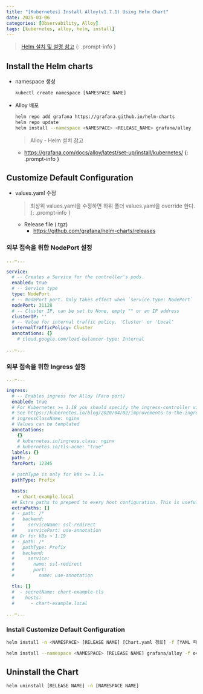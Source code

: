 ```yaml
---
title: "[Kubernetes] Install Alloy(v1.7.1) Using Helm Chart"
date: 2025-03-06
categories: [Observability, Alloy]
tags: [kubernetes, alloy, helm, install]
---
```


> [Helm 설치 및 설명 참고](https://kyungryeol-yoon.github.io/posts/kubernetes-helm/)
{: .prompt-info }

## Install the Helm charts

- namespace 생성

  ```bash
  kubectl create namespace [NAMESPACE NAME]
  ```

- Alloy 배포

  ```bash
  helm repo add grafana https://grafana.github.io/helm-charts
  helm repo update
  helm install --namespace <NAMESPACE> <RELEASE_NAME> grafana/alloy
  ```

  > Alloy - Helm 설치 참고
  - <https://grafana.com/docs/alloy/latest/set-up/install/kubernetes/>
  {: .prompt-info }

## Customize Default Configuration

- values.yaml 수정

  > 최상위 values.yaml을 수정하면 하위 폴더 values.yaml을 override 한다.
  {: .prompt-info }
  
  - Release file (.tgz)
    - <https://github.com/grafana/helm-charts/releases>


### 외부 접속을 위한 NodePort 설정

```yaml
...✂...

service:
  # -- Creates a Service for the controller's pods.
  enabled: true
  # -- Service type
  type: NodePort
  # -- NodePort port. Only takes effect when `service.type: NodePort`
  nodePort: 31128
  # -- Cluster IP, can be set to None, empty "" or an IP address
  clusterIP: ''
  # -- Value for internal traffic policy. 'Cluster' or 'Local'
  internalTrafficPolicy: Cluster
  annotations: {}
    # cloud.google.com/load-balancer-type: Internal

...✂...
```

### 외부 접속을 위한 Ingress 설정

```yaml
...✂...

ingress:
  # -- Enables ingress for Alloy (Faro port)
  enabled: true
  # For Kubernetes >= 1.18 you should specify the ingress-controller via the field ingressClassName
  # See https://kubernetes.io/blog/2020/04/02/improvements-to-the-ingress-api-in-kubernetes-1.18/#specifying-the-class-of-an-ingress
  # ingressClassName: nginx
  # Values can be templated
  annotations:
    {}
    # kubernetes.io/ingress.class: nginx
    # kubernetes.io/tls-acme: "true"
  labels: {}
  path: /
  faroPort: 12345

  # pathType is only for k8s >= 1.1=
  pathType: Prefix

  hosts:
    - chart-example.local
  ## Extra paths to prepend to every host configuration. This is useful when working with annotation based services.
  extraPaths: []
  # - path: /*
  #   backend:
  #     serviceName: ssl-redirect
  #     servicePort: use-annotation
  ## Or for k8s > 1.19
  # - path: /*
  #   pathType: Prefix
  #   backend:
  #     service:
  #       name: ssl-redirect
  #       port:
  #         name: use-annotation

  tls: []
  #  - secretName: chart-example-tls
  #    hosts:
  #      - chart-example.local

...✂...
```

### Install Customize Default Configuration

```bash
helm install -n <NAMESPACE> [RELEASE NAME] [Chart.yaml 경로] -f [YAML 파일 또는 URL에 값 지정 (여러 개를 지정가능)]
```

```bash
helm install --namespace <NAMESPACE> [RELEASE NAME] grafana/alloy -f override-values.yaml
```

## Uninstall the Chart

```bash
helm uninstall [RELEASE NAME] -n [NAMESPACE NAME]
```